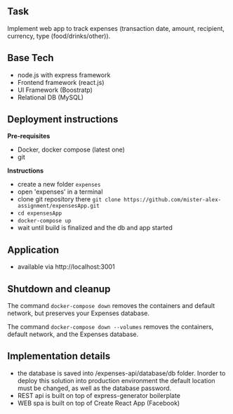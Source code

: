 ## Task
Implement web app to track expenses (transaction date, amount, recipient, currency, type (food/drinks/other)).

## Base Tech
- node.js with express framework
- Frontend framework (react.js)
- UI Framework (Boostratp)
- Relational DB (MySQL)

## Deployment instructions
**Pre-requisites**
- Docker, docker compose (latest one)
- git

**Instructions**
- create a new folder `expenses`
- open 'expenses' in a terminal
- clone git repository there `git clone https://github.com/mister-alex-assignment/expensesApp.git`
- `cd expensesApp`
- `docker-compose up`
- wait until build is finalized and the db and app started

## Application
- available via http://localhost:3001

## Shutdown and cleanup
The command `docker-compose down` removes the containers and default network, but preserves your Expenses database.

The command `docker-compose down --volumes` removes the containers, default network, and the Expenses database.

## Implementation details
- the database is saved into /expenses-api/database/db folder. Inorder to deploy this solution into production environment the default location must be changed, as well as the database password.
- REST api is built on top of express-generator boilerplate
- WEB spa is built on top of Create React App (Facebook)